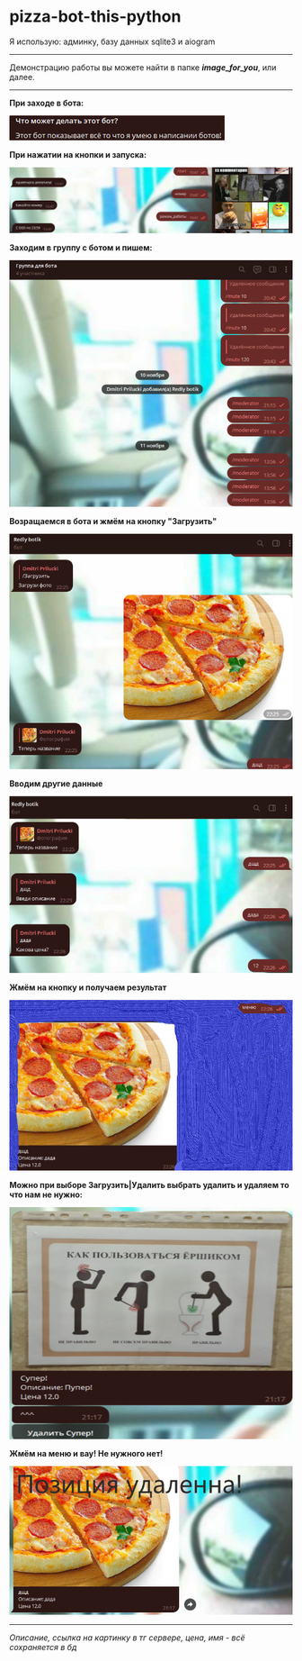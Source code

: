 # pizza-bot-this-python
Я использую: админку, базу данных sqlite3 и aiogram
___
Демонстрацию работы вы можете найти в папке ***image_for_you***, или далее.
___
**При заходе в бота:**

![firsting first](https://github.com/DmitriPrilucki/pizza-bot-this-python/blob/project/image_for_you/firsting_first.png)

**При нажатии на кнопки и запуска:**

![starting](https://github.com/DmitriPrilucki/pizza-bot-this-python/blob/project/image_for_you/if_number_place_start.png)

**Заходим в группу с ботом и пишем:**

![starting](https://github.com/DmitriPrilucki/pizza-bot-this-python/blob/project/image_for_you/admin.png)

**Возращаемся в бота и жмём на кнопку "Загрузить"**

![starting](https://github.com/DmitriPrilucki/pizza-bot-this-python/blob/project/image_for_you/add_photo.png)

**Вводим другие данные**

![starting](https://github.com/DmitriPrilucki/pizza-bot-this-python/blob/project/image_for_you/add_name_description_and_price.png)

**Жмём на кнопку и получаем результат**

![starting](https://github.com/DmitriPrilucki/pizza-bot-this-python/blob/project/image_for_you/result.png)

**Можно при выборе Загрузить|Удалить выбрать удалить и удаляем то что нам не нужно:**

![starting](https://github.com/DmitriPrilucki/pizza-bot-this-python/blob/project/image_for_you/position_to_delete.png)


**Жмём на меню и вау! Не нужного нет!**

![starting](https://github.com/DmitriPrilucki/pizza-bot-this-python/blob/project/image_for_you/position_deleted.png)

___
*Описание, ссылка на картинку в тг сервере, цена, имя - всё сохраняется в бд*
